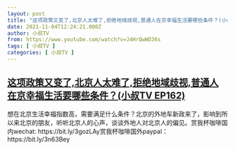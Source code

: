 ```yaml
---
layout: post
title: "这项政策又变了,北京人太难了,拒绝地域歧视,普通人在京幸福生活要哪些条件？(小叔TV EP162)"
date: 2021-11-04T12:24:21.000Z
author: 小叔TV
from: https://www.youtube.com/watch?v=J4HrQwWD36s
tags: [ 小叔TV ]
categories: [ 小叔TV ]
---
```

<!--1636028661000-->
[这项政策又变了,北京人太难了,拒绝地域歧视,普通人在京幸福生活要哪些条件？(小叔TV EP162)](https://www.youtube.com/watch?v=J4HrQwWD36s)
------

<div>
想在北京生活幸福指数高，需要满足什么条件？北京的外地车新政来了，影响到所以来北京的朋友，听听北京人的心声，谈谈外地人对北京人的偏见。赏我杯咖啡国内wechat: https://bit.ly/3gozLAy赏我杯咖啡国外paypal：https://bit.ly/3n63Bey
</div>
